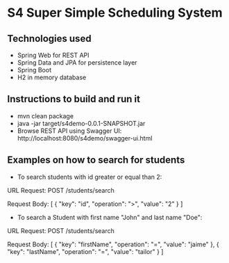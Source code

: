 # S4 Super Simple Scheduling System

## Technologies used
- Spring Web for REST API 
- Spring Data and JPA for persistence layer
- Spring Boot
- H2 in memory database

## Instructions to build and run it
- mvn clean package
- java -jar target/s4demo-0.0.1-SNAPSHOT.jar
- Browse REST API using Swagger UI: http://localhost:8080/s4demo/swagger-ui.html

## Examples on how to search for students

- To search students with id greater or equal than 2:

URL Request: 
POST /students/search

Request Body: 
[
  {
    "key": "id",
    "operation": ">",
    "value": "2"
  }
]


- To search a Student with first name "John" and last name "Doe":

URL Request: 
POST /students/search

Request Body: 
[
  {
    "key": "firstName",
    "operation": "=",
    "value": "jaime"
  },
{
    "key": "lastName",
    "operation": "=",
    "value": "tailor"
  }
]
